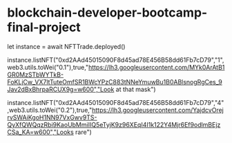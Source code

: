 # blockchain-developer-bootcamp-final-project


let instance = await NFTTrade.deployed()


instance.listNFT("0xd2AAd45015090F8d45ad78E456B58dd61Fb7cD79","1",web3.utils.toWei("0.1"),true,"https://lh3.googleusercontent.com/MYk0ArAtB1GR0MzSTbWYTkB-FoKLjCw_VX7ltTuteOmfSR1BWcYPzC883tNNeYmuwBu1B0ABlsnogRgCes_9Jav2dBxBhrpaRCUX9g=w600","Look at that mask")

instance.listNFT("0xd2AAd45015090F8d45ad78E456B58dd61Fb7cD79","4",web3.utils.toWei("0.2"),true,"https://lh3.googleusercontent.com/YajdcvOrejrvSWAiKgoH1NN97VxGwv9TS-QyXfQWQqzRbi9KaoUbMmiIIQ5eTyjK9z96XEqI4I1k122Y4Mjr6Ef9odlmBEjzCSa_KA=w600","Looks rare")